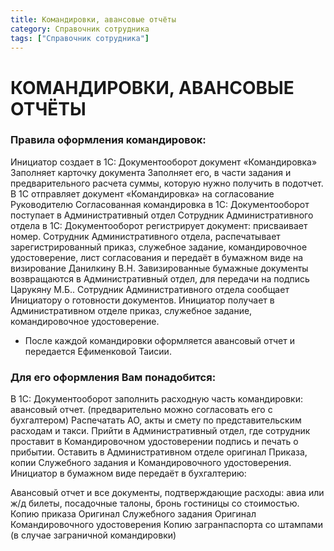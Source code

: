 ```yaml
---
title: Командировки, авансовые отчёты
category: Справочник сотрудника
tags: ["Справочник сотрудника"]
---
```

# КОМАНДИРОВКИ, АВАНСОВЫЕ ОТЧЁТЫ
### Правила оформления командировок:

Инициатор создает в 1С: Документооборот документ «Командировка»
Заполняет карточку документа
Заполняет его, в части задания и предварительного расчета суммы, которую нужно получить в подотчет.
В 1С отправляет документ «Командировка» на согласование Руководителю
Согласованная командировка в 1С: Документооборот поступает в Административный отдел
Сотрудник Административного отдела в 1С: Документооборот регистрирует документ: присваивает номер.
Сотрудник Административного отдела, распечатывает зарегистрированный приказ, служебное задание, командировочное удостоверение, лист согласования и передаёт в бумажном виде на визирование Данилкину В.Н.
Завизированные бумажные документы возвращаются в Административный отдел, для передачи на подпись Царукяну М.Б..
Сотрудник Административного отдела сообщает Инициатору о готовности документов.
Инициатор получает в Административном отделе приказ, служебное задание, командировочное удостоверение.
* После каждой командировки оформляется авансовый отчет и передается Ефименковой Таисии.


###  Для его оформления Вам понадобится:

В 1С: Документооборот заполнить расходную часть командировки: авансовый отчет. (предварительно можно согласовать его с бухгалтером)
Распечатать АО, акты и смету по представительским расходам и такси.
Прийти в Административный отдел, где сотрудник проставит в Командировочном удостоверении подпись и печать о прибытии.
Оставить в Административном отделе оригинал Приказа, копии Служебного задания и Командировочного удостоверения.
Инициатор в бумажном виде передаёт в бухгалтерию:

Авансовый отчет и все документы, подтверждающие расходы: авиа или ж/д билеты, посадочные талоны, бронь гостиницы со стоимостью.
Копию приказа
Оригинал Служебного задания
Оригинал Командировочного удостоверения
Копию загранпаспорта со штампами (в случае заграничной командировки)